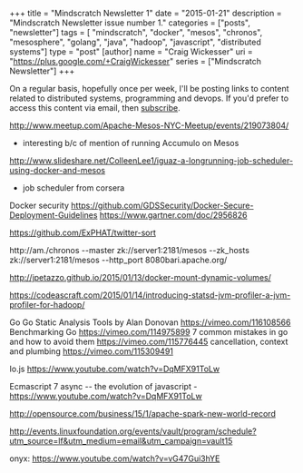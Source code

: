 +++
title = "Mindscratch Newsletter 1"
date = "2015-01-21"
description = "Mindscratch Newsletter issue number 1."
categories = ["posts", "newsletter"]
tags = [ "mindscratch", "docker", "mesos", "chronos", "mesosphere", "golang", "java", "hadoop", "javascript", "distributed systems"]
type = "post"
[author]
  name = "Craig Wickesser"
  uri = "https://plus.google.com/+CraigWickesser"
series = ["Mindscratch Newsletter"]
+++

On a regular basis, hopefully once per week, I'll be posting links to
content related to distributed systems, programming and devops. If you'd prefer
to access this content via email, then [subscribe](/subscribe).

http://www.meetup.com/Apache-Mesos-NYC-Meetup/events/219073804/
  - interesting b/c of  mention of running Accumulo on Mesos

http://www.slideshare.net/ColleenLee1/iguaz-a-longrunning-job-scheduler-using-docker-and-mesos
  - job scheduler from corsera

Docker security
https://github.com/GDSSecurity/Docker-Secure-Deployment-Guidelines
https://www.gartner.com/doc/2956826

https://github.com/ExPHAT/twitter-sort

http://am./chronos --master zk://server1:2181/mesos --zk_hosts zk://server1:2181/mesos --http_port 8080bari.apache.org/

http://jpetazzo.github.io/2015/01/13/docker-mount-dynamic-volumes/

https://codeascraft.com/2015/01/14/introducing-statsd-jvm-profiler-a-jvm-profiler-for-hadoop/

Go
Go Static Analysis Tools by Alan Donovan https://vimeo.com/116108566
Benchmarking Go https://vimeo.com/114975899
7 common mistakes in go and how to avoid them https://vimeo.com/115776445
cancellation, context and plumbing https://vimeo.com/115309491

Io.js
https://www.youtube.com/watch?v=DqMFX91ToLw

Ecmascript 7 async -- the evolution of javascript - https://www.youtube.com/watch?v=DqMFX91ToLw

http://opensource.com/business/15/1/apache-spark-new-world-record

http://events.linuxfoundation.org/events/vault/program/schedule?utm_source=lf&utm_medium=email&utm_campaign=vault15

onyx: https://www.youtube.com/watch?v=vG47Gui3hYE
